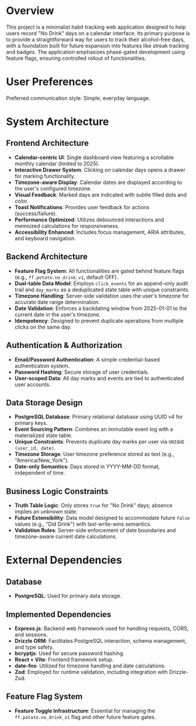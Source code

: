 # Overview

This project is a minimalist habit tracking web application designed to help users record "No Drink" days on a calendar interface. Its primary purpose is to provide a straightforward way for users to track their alcohol-free days, with a foundation built for future expansion into features like streak tracking and badges. The application emphasizes phase-gated development using feature flags, ensuring controlled rollout of functionalities.

# User Preferences

Preferred communication style: Simple, everyday language.

# System Architecture

## Frontend Architecture
- **Calendar-centric UI**: Single dashboard view featuring a scrollable monthly calendar (limited to 2025).
- **Interactive Drawer System**: Clicking on calendar days opens a drawer for marking functionality.
- **Timezone-aware Display**: Calendar dates are displayed according to the user's configured timezone.
- **Visual Feedback**: Marked days are indicated with subtle filled dots and color.
- **Toast Notifications**: Provides user feedback for actions (success/failure).
- **Performance Optimized**: Utilizes debounced interactions and memoized calculations for responsiveness.
- **Accessibility Enhanced**: Includes focus management, ARIA attributes, and keyboard navigation.

## Backend Architecture
- **Feature Flag System**: All functionalities are gated behind feature flags (e.g., `ff.potato.no_drink_v1`, default OFF).
- **Dual-table Data Model**: Employs `click_events` for an append-only audit trail and `day_marks` as a deduplicated state table with unique constraints.
- **Timezone Handling**: Server-side validation uses the user's timezone for accurate date range determination.
- **Date Validation**: Enforces a backdating window from 2025-01-01 to the current date in the user's timezone.
- **Idempotency**: Designed to prevent duplicate operations from multiple clicks on the same day.

## Authentication & Authorization
- **Email/Password Authentication**: A simple credential-based authentication system.
- **Password Hashing**: Secure storage of user credentials.
- **User-scoped Data**: All day marks and events are tied to authenticated user accounts.

## Data Storage Design
- **PostgreSQL Database**: Primary relational database using UUID v4 for primary keys.
- **Event Sourcing Pattern**: Combines an immutable event log with a materialized state table.
- **Unique Constraints**: Prevents duplicate day marks per user via `UNIQUE (user_id, date)`.
- **Timezone Storage**: User timezone preference stored as text (e.g., "America/New_York").
- **Date-only Semantics**: Days stored in YYYY-MM-DD format, independent of time.

## Business Logic Constraints
- **Truth Table Logic**: Only stores `true` for "No Drink" days; absence implies an unknown state.
- **Future Extensibility**: Data model designed to accommodate future `false` values (e.g., "Did Drink") with last-write-wins semantics.
- **Validation Rules**: Server-side enforcement of date boundaries and timezone-aware current date calculations.

# External Dependencies

## Database
- **PostgreSQL**: Used for primary data storage.

## Implemented Dependencies
- **Express.js**: Backend web framework used for handling requests, CORS, and sessions.
- **Drizzle ORM**: Facilitates PostgreSQL interaction, schema management, and type safety.
- **bcryptjs**: Used for secure password hashing.
- **React + Vite**: Frontend framework setup.
- **date-fns**: Utilized for timezone handling and date calculations.
- **Zod**: Employed for runtime validation, including integration with Drizzle-Zod.

## Feature Flag System
- **Feature Toggle Infrastructure**: Essential for managing the `ff.potato.no_drink_v1` flag and other future feature gates.